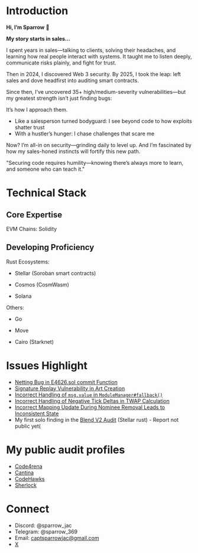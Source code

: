 # Introduction
**Hi, I’m Sparrow** 👋

**My story starts in sales...**

I spent years in sales—talking to clients, solving their headaches, and learning how real people interact with systems. It taught me to listen deeply, communicate risks plainly, and fight for trust.

Then in 2024, I discovered Web 3 security.
By 2025, I took the leap: left sales and dove headfirst into auditing smart contracts.

Since then, I’ve uncovered 35+ high/medium-severity vulnerabilities—but my greatest strength isn’t just finding bugs:

It’s how I approach them.
- Like a salesperson turned bodyguard: I see beyond code to how exploits shatter trust
- With a hustler’s hunger: I chase challenges that scare me

Now?
I’m all-in on security—grinding daily to level up.
And I’m fascinated by how my sales-honed instincts will fortify this new path.

"Securing code requires humility—knowing there’s always more to learn, and someone who can teach it."

# Technical Stack
## Core Expertise
EVM Chains: Solidity

## Developing Proficiency
Rust Ecosystems:

- Stellar (Soroban smart contracts)

- Cosmos (CosmWasm)

- Solana
  
Others:

- Go 

- Move 

- Cairo (Starknet)

# Issues Highlight
- [Netting Bug in E4626.sol commit Function](https://github.com/sherlock-audit/2025-04-burve-judging/issues/490)
- [Signature Replay Vulnerability in Art Creation](https://github.com/code-423n4/2024-08-phi-findings/issues/83)
- [Incorrect Handling of `msg.value` in `ModuleManager#fallback()`](https://codehawks.cyfrin.io/c/2024-07-biconomy/s/168)
- [Incorrect Handling of Negative Tick Deltas in TWAP Calculation](https://github.com/code-423n4/2024-05-predy-findings/issues/90)
- [Incorrect Mapping Update During Nominee Removal Leads to Inconsistent State](https://github.com/code-423n4/2024-05-olas-findings/issues/74)
- My first solo finding in the [Blend V2 Audit](https://code4rena.com/audits/2025-02-blend-v2-audit-certora-formal-verification) (Stellar rust) - Report not public yet(

# My public audit profiles
- [Code4rena](https://code4rena.com/@Sparrow)
- [Cantina](https://cantina.xyz/u/Sparrow)
- [CodeHawks](https://profiles.cyfrin.io/u/sparrow)
- [Sherlock](https://audits.sherlock.xyz/watson/Sparrow_Jac)

# Connect
- Discord: @sparrow_jac
- Telegram: @sparrow_369
- Email: captsparrowjac@gmail.com
- [X](https://x.com/captsparrowjac)
